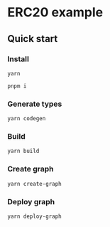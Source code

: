 # ERC20 example

## Quick start

### Install

```
yarn
```

```
pnpm i
```

### Generate types

```
yarn codegen
```

### Build

```
yarn build
```

### Create graph

```
yarn create-graph
```

### Deploy graph

```
yarn deploy-graph
```

